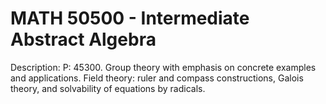# MATH 50500 - Intermediate Abstract Algebra

Description: P: 45300. Group theory with emphasis on concrete examples and applications. Field theory: ruler and compass constructions, Galois theory, and solvability of equations by radicals.
